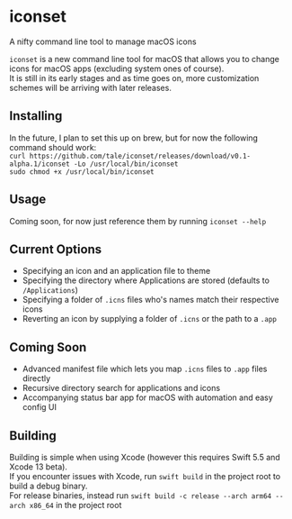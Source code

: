 # iconset
A nifty command line tool to manage macOS icons<br/>

`iconset` is a new command line tool for macOS that allows you to change icons for macOS apps (excluding system ones of course).<br/>
It is still in its early stages and as time goes on, more customization schemes will be arriving with later releases.

## Installing
In the future, I plan to set this up on brew, but for now the following command should work:<br/>
`curl https://github.com/tale/iconset/releases/download/v0.1-alpha.1/iconset -Lo /usr/local/bin/iconset`<br/>
`sudo chmod +x /usr/local/bin/iconset`<br/>

## Usage
Coming soon, for now just reference them by running `iconset --help`

## Current Options
- Specifying an icon and an application file to theme<br/>
- Specifying the directory where Applications are stored (defaults to `/Applications`)<br/>
- Specifying a folder of `.icns` files who's names match their respective icons<br/>
- Reverting an icon by supplying a folder of `.icns` or the path to a `.app`<br/>

## Coming Soon
- Advanced manifest file which lets you map `.icns` files to `.app` files directly<br/>
- Recursive directory search for applications and icons<br/>
- Accompanying status bar app for macOS with automation and easy config UI<br/>

## Building
Building is simple when using Xcode (however this requires Swift 5.5 and Xcode 13 beta).<br/>
If you encounter issues with Xcode, run `swift build` in the project root to build a debug binary.<br/>
For release binaries, instead run `swift build -c release --arch arm64 --arch x86_64` in the project root<br/>
